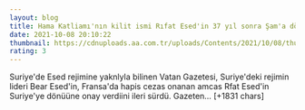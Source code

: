 ```yaml
--- 
layout: blog
title: Hama Katliamı'nın kilit ismi Rıfat Esed'in 37 yıl sonra Şam'a döndüğü ileri sürüldü
date: 2021-10-08 20:10:22
thumbnail: https://cdnuploads.aa.com.tr/uploads/Contents/2021/10/08/thumbs_b_c_fd2165ae094f243660fdfc48fadb69b9.jpg
rating: 3
---
```

Suriye'de Esed rejimine yaknlyla bilinen Vatan Gazetesi, Suriye'deki rejimin lideri Bear Esed'in, Fransa'da hapis cezas onanan amcas Rfat Esed'in Suriye'ye dönüüne onay verdiini ileri sürdü.
Gazeten… [+1831 chars]